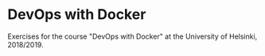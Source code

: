 # DevOps with Docker

Exercises for the course "DevOps with Docker" at the University of Helsinki, 2018/2019.
